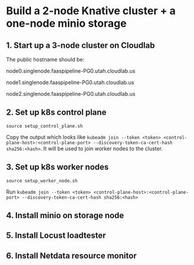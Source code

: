 # Build a 2-node Knative cluster + a one-node minio storage

## 1. Start up a 3-node cluster on Cloudlab

The public hostname should be:

node0.singlenode.faaspipeline-PG0.utah.cloudlab.us

node1.singlenode.faaspipeline-PG0.utah.cloudlab.us

node2.singlenode.faaspipeline-PG0.utah.cloudlab.us

## 2. Set up k8s control plane

```shell
source setup_control_plane.sh
```

Copy the output which looks like ``kubeadm join --token <token> <control-plane-host>:<control-plane-port> --discovery-token-ca-cert-hash sha256:<hash>``. It will be used to join worker nodes to the cluster.

## 3. Set up k8s worker nodes

```shell
source setup_worker_node.sh
```

Run ``kubeadm join --token <token> <control-plane-host>:<control-plane-port> --discovery-token-ca-cert-hash sha256:<hash>``

## 4. Install minio on storage node


## 5. Install Locust loadtester


## 6. Install Netdata resource monitor
